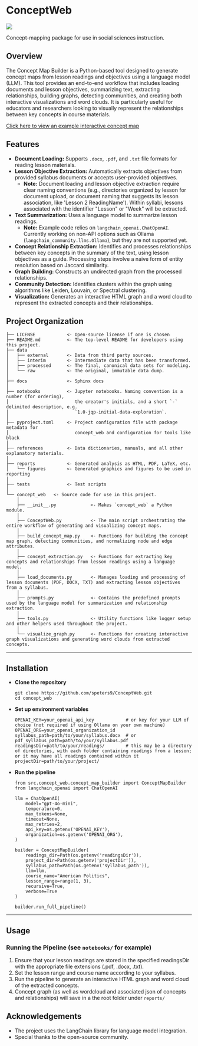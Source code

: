 # ConceptWeb

<a target="_blank" href="https://cookiecutter-data-science.drivendata.org/">
    <img src="https://img.shields.io/badge/CCDS-Project%20template-328F97?logo=cookiecutter" />
</a>

Concept-mapping package for use in social sciences instruction.

## Overview

The Concept Map Builder is a Python-based tool designed to generate concept maps from lesson readings and objectives using a language model (LLM). This tool provides an end-to-end workflow that includes loading documents and lesson objectives, summarizing text, extracting relationships, building graphs, detecting communities, and creating both interactive visualizations and word clouds. It is particularly useful for educators and researchers looking to visually represent the relationships between key concepts in course materials.

[Click here to view an example interactive concept map](reports/ConceptWebOutput/interactive_concept_map.html)

## Features

- **Document Loading:** Supports `.docx`, `.pdf`, and `.txt` file formats for reading lesson materials.
- **Lesson Objective Extraction:** Automatically extracts objectives from provided syllabus documents or accepts user-provided objectives.
    - **Note:** Document loading and lesson objective extraction require clear naming conventions (e.g., directories organized by lesson for document upload, or document naming that suggests its lesson association, like 'Lesson 2 ReadingName'). Within syllabi, lessons associated with the identifier "Lesson" or "Week" will be extracted.
- **Text Summarization:** Uses a language model to summarize lesson readings.
    - **Note:** Example code relies on `langchain_openai.ChatOpenAI`. Currently working on non-API options such as Ollama (`langchain_community.llms.Ollama`), but they are not supported yet.
- **Concept Relationship Extraction:** Identifies and processes relationships between key concepts in the summary of the text, using lesson objectives as a guide. Processing steps involve a naive form of entity resolution based on Jaccard similarity.
- **Graph Building:** Constructs an undirected graph from the processed relationships.
- **Community Detection:** Identifies clusters within the graph using algorithms like Leiden, Louvain, or Spectral clustering.
- **Visualization:** Generates an interactive HTML graph and a word cloud to represent the extracted concepts and their relationships.

## Project Organization

```
├── LICENSE            <- Open-source license if one is chosen
├── README.md          <- The top-level README for developers using this project.
├── data
│   ├── external       <- Data from third party sources.
│   ├── interim        <- Intermediate data that has been transformed.
│   ├── processed      <- The final, canonical data sets for modeling.
│   └── raw            <- The original, immutable data dump.
│
├── docs               <- Sphinx docs
│
├── notebooks          <- Jupyter notebooks. Naming convention is a number (for ordering),
│                         the creator's initials, and a short `-` delimited description, e.g.
│                         `1.0-jqp-initial-data-exploration`.
│
├── pyproject.toml     <- Project configuration file with package metadata for
│                         concept_web and configuration for tools like black
│
├── references         <- Data dictionaries, manuals, and all other explanatory materials.
│
├── reports            <- Generated analysis as HTML, PDF, LaTeX, etc.
│   └── figures        <- Generated graphics and figures to be used in reporting
│
├── tests              <- Test scripts
│
└── concept_web   <- Source code for use in this project.
    │
    ├── __init__.py             <- Makes `concept_web` a Python module.
    │
    ├── ConceptWeb.py           <- The main script orchestrating the entire workflow of generating and visualizing concept maps.
    │
    ├── build_concept_map.py    <- Functions for building the concept map graph, detecting communities, and normalizing node and edge attributes.
    │
    ├── concept_extraction.py   <- Functions for extracting key concepts and relationships from lesson readings using a language model.
    │
    ├── load_documents.py       <- Manages loading and processing of lesson documents (PDF, DOCX, TXT) and extracting lesson objectives from a syllabus.
    │
    ├── prompts.py              <- Contains the predefined prompts used by the language model for summarization and relationship extraction.
    │
    ├── tools.py                <- Utility functions like logger setup and other helpers used throughout the project.
    │
    └── visualize_graph.py      <- Functions for creating interactive graph visualizations and generating word clouds from extracted concepts.
```

--------

## Installation
- **Clone the repository**
  ```
  git clone https://github.com/speters9/ConceptWeb.git
  cd concept_web
  ```
- **Set up environment variables**
  ```
  OPENAI_KEY=your_openai_api_key            # or key for your LLM of choice (not required if using Ollama on your own machine)
  OPENAI_ORG=your_openai_organization_id
  syllabus_path=path/to/your/syllabus.docx  # or
  pdf_syllabus_path=path/to/your/syllabus.pdf
  readingsDir=path/to/your/readings/        # this may be a directory of directories, with each folder containing readings from a lesson; or it may have all readings contained within it
  projectDir=path/to/your/project/
  ```
- **Run the pipeline**
  ```
  from src.concept_web.concept_map_builder import ConceptMapBuilder
  from langchain_openai import ChatOpenAI

  llm = ChatOpenAI(
      model="gpt-4o-mini",
      temperature=0,
      max_tokens=None,
      timeout=None,
      max_retries=2,
      api_key=os.getenv('OPENAI_KEY'),
      organization=os.getenv('OPENAI_ORG'),
  )

  builder = ConceptMapBuilder(
      readings_dir=Path(os.getenv('readingsDir')),
      project_dir=Path(os.getenv('projectDir')),
      syllabus_path=Path(os.getenv('syllabus_path')),
      llm=llm,
      course_name="American Politics",
      lesson_range=range(1, 3),
      recursive=True,
      verbose=True
  )

  builder.run_full_pipeline()
  ```

---

## Usage
### Running the Pipeline (see ```notebooks/``` for example)
  1. Ensure that your lesson readings are stored in the specified readingsDir with the appropriate file extensions (.pdf, .docx, .txt).
  2. Set the lesson range and course name according to your syllabus.
  3. Run the pipeline to generate an interactive HTML graph and word cloud of the extracted concepts.
  4. Concept graph (as well as wordcloud and associated json of concepts and relationships) will save in a the root folder under ```reports/```

## Acknowledgements
  - The project uses the LangChain library for language model integration.
  - Special thanks to the open-source community.
